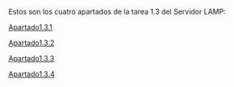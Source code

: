 Estos son los cuatro apartados de la tarea 1.3 del Servidor LAMP:

[Apartado1.3.1](1.3/3.1/readme.md)

[Apartado1.3.2](1.3/3.2/readme.md)

[Apartado1.3.3](1.3/3.3/readme.md)

[Apartado1.3.4](1.3/3.4/readme.md)
